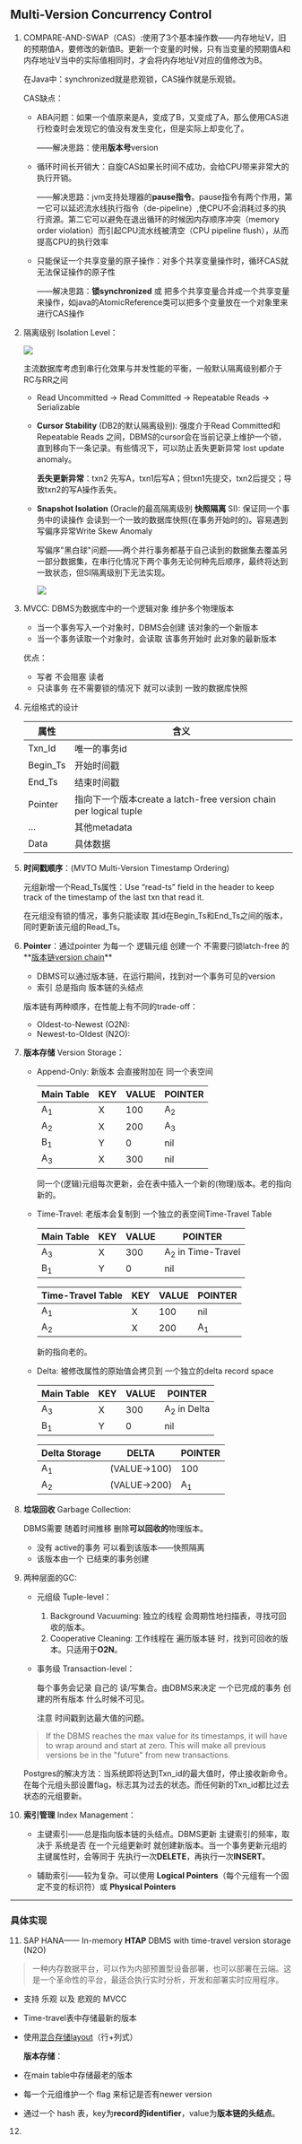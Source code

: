 ## Multi-Version Concurrency Control

1. COMPARE-AND-SWAP（CAS）:使用了3个基本操作数——内存地址V，旧的预期值A，要修改的新值B。更新一个变量的时候，只有当变量的预期值A和内存地址V当中的实际值相同时，才会将内存地址V对应的值修改为B。

   在Java中：synchronized就是悲观锁，CAS操作就是乐观锁。

   CAS缺点：

   - ABA问题：如果一个值原来是A，变成了B，又变成了A，那么使用CAS进行检查时会发现它的值没有发生变化，但是实际上却变化了。

     ——解决思路：使用**版本号**version

   - 循环时间长开销大：自旋CAS如果长时间不成功，会给CPU带来非常大的执行开销。

     ——解决思路：jvm支持处理器的**pause指令**。pause指令有两个作用，第一它可以延迟流水线执行指令（de-pipeline）,使CPU不会消耗过多的执行资源。第二它可以避免在退出循环的时候因内存顺序冲突（memory order violation）而引起CPU流水线被清空（CPU pipeline flush），从而提高CPU的执行效率

   - 只能保证一个共享变量的原子操作：对多个共享变量操作时，循环CAS就无法保证操作的原子性

     ——解决思路：**锁synchronized** 或 把多个共享变量合并成一个共享变量来操作，如java的AtomicReference类可以把多个变量放在一个对象里来进行CAS操作

2. 隔离级别 Isolation Level：

   ![](https://s2.ax1x.com/2020/02/01/1Gd1nf.md.png)

   主流数据库考虑到串行化效果与并发性能的平衡，一般默认隔离级别都介于RC与RR之间

   - Read Uncommitted -> Read Committed -> Repeatable Reads -> Serializable

   - **Cursor Stability** (DB2的默认隔离级别): 强度介于Read Committed和Repeatable Reads 之间，DBMS的cursor会在当前记录上维护一个锁，直到移向下一条记录。有些情况下，可以防止丢失更新异常 lost update anomaly。

     **丢失更新异常**：txn2 先写A，txn1后写A；但txn1先提交，txn2后提交；导致txn2的写A操作丢失。

   - **Snapshot Isolation** (Oracle的最高隔离级别 **快照隔离** SI): 保证同一个事务中的读操作 会读到一个一致的数据库快照(在事务开始时的)。容易遇到写偏序异常Write Skew Anomaly

     写偏序"黑白球"问题——两个并行事务都基于自己读到的数据集去覆盖另一部分数据集，在串行化情况下两个事务无论何种先后顺序，最终将达到一致状态，但SI隔离级别下无法实现。

     ![](https://s2.ax1x.com/2020/02/01/1GBE7T.md.png)

3. MVCC: DBMS为数据库中的一个逻辑对象 维护多个物理版本

   - 当一个事务写入一个对象时，DBMS会创建 该对象的一个新版本
   - 当一个事务读取一个对象时，会读取 该事务开始时 此对象的最新版本

   优点：

	- 写者 不会阻塞 读者
	- 只读事务 在不需要锁的情况下 就可以读到 一致的数据库快照

4. 元组格式的设计

   | 属性     | 含义                                                         |
   | -------- | ------------------------------------------------------------ |
   | Txn_Id   | 唯一的事务id                                                 |
   | Begin_Ts | 开始时间戳                                                   |
   | End_Ts   | 结束时间戳                                                   |
   | Pointer  | 指向下一个版本create a latch-free version chain per logical tuple |
   | …        | 其他metadata                                                 |
   | Data     | 具体数据                                                     |

5. **时间戳顺序**：(MVTO Multi-Version Timestamp Ordering)

   元组新增一个Read_Ts属性：Use “read-ts” field in the header to keep track of the timestamp of the last txn that read it.
   
   在元组没有锁的情况，事务只能读取 其id在Begin_Ts和End_Ts之间的版本，同时更新该元组的Read_Ts。

6. **Pointer**：通过pointer 为每一个 逻辑元组 创建一个 不需要闩锁latch-free 的**<u>版本链version chain</u>**

   - DBMS可以通过版本链，在运行期间，找到对一个事务可见的version
   - 索引 总是指向 版本链的头结点

   版本链有两种顺序，在性能上有不同的trade-off：

   - Oldest-to-Newest (O2N): 
   - Newest-to-Oldest (N2O):

7. **版本存储** Version Storage：

   - Append-Only: 新版本 会直接附加在 同一个表空间

     | Main Table    | KEY  | VALUE | POINTER       |
     | ------------- | ---- | ----- | ------------- |
     | A<sub>1</sub> | X    | 100   | A<sub>2</sub> |
     | A<sub>2</sub> | X    | 200   | A<sub>3</sub> |
     | B<sub>1</sub> | Y    | 0     | nil           |
     | A<sub>3</sub> | X    | 300   | nil           |

     同一个(逻辑)元组每次更新，会在表中插入一个新的(物理)版本。老的指向新的。

   - Time-Travel: 老版本会复制到 一个独立的表空间Time-Travel Table

     | Main Table    | KEY  | VALUE | POINTER                      |
     | ------------- | ---- | ----- | ---------------------------- |
     | A<sub>3</sub> | X    | 300   | A<sub>2</sub> in Time-Travel |
     | B<sub>1</sub> | Y    | 0     | nil                          |

     | Time-Travel Table | KEY  | VALUE | POINTER       |
     | ----------------- | ---- | ----- | ------------- |
     | A<sub>1</sub>     | X    | 100   | nil           |
     | A<sub>2</sub>     | X    | 200   | A<sub>1</sub> |

     新的指向老的。

   - Delta: 被修改属性的原始值会拷贝到 一个独立的delta record space

     | Main Table    | KEY  | VALUE | POINTER                |
     | ------------- | ---- | ----- | ---------------------- |
     | A<sub>3</sub> | X    | 300   | A<sub>2</sub> in Delta |
     | B<sub>1</sub> | Y    | 0     | nil                    |

     | Delta Storage | DELTA        | POINTER       |
     | ------------- | ------------ | ------------- |
     | A<sub>1</sub> | (VALUE->100) | 100           |
     | A<sub>2</sub> | (VALUE->200) | A<sub>1</sub> |

8. **垃圾回收** Garbage Collection: 

   DBMS需要 随着时间推移 删除**可以回收的**物理版本。

   - 没有 active的事务 可以看到该版本——快照隔离
   - 该版本由一个 已结束的事务创建

9. 两种层面的GC: 

   - 元组级 Tuple-level：

     1. Background Vacuuming: 独立的线程 会周期性地扫描表，寻找可回收的版本。
     2. Cooperative Cleaning: 工作线程在 遍历版本链 时，找到可回收的版本。只适用于**O2N**。

   - 事务级 Transaction-level：

     每个事务会记录 自己的 读/写集合。由DBMS来决定 一个已完成的事务 创建的所有版本 什么时候不可见。

     注意 时间戳到达最大值的问题。

   > If the DBMS reaches the max value for its timestamps, it will have to wrap around and start at zero. This will make all previous versions be in the "future" from new transactions.
	
	​	Postgres的解决方法：当系统即将达到Txn_id的最大值时，停止接收新命令。在每个元组头部设置flag，标志其为过去的状态。而任何新的Txn_id都比过去状态的元组要新。

10. **索引管理** Index Management：

    - 主键索引——总是指向版本链的头结点。DBMS更新 主键索引的频率，取决于 系统是否 在一个元组更新时 就创建新版本。当一个事务更新元组的主键属性时，会等同于 先执行一次**DELETE**，再执行一次**INSERT**。

    - 辅助索引——较为复杂。可以使用 **Logical Pointers**（每个元组有一个固定不变的标识符）或 **Physical Pointers**

-----

### 具体实现

11. SAP HANA—— In-memory **HTAP** DBMS with time-travel version storage (N2O) 

> 一种内存数据平台，可以作为内部预置型设备部署，也可以部署在云端。这是一个革命性的平台，最适合执行实时分析，开发和部署实时应用程序。
>
 - 支持 乐观 以及 悲观的 MVCC

 - Time-travel表中存储最新的版本

 - 使用[混合存储layout](https://github.com/F-ca7/Advanced-Database-Systems-Learning/blob/master/paper%20reading/Flexible-Storage-Model.md)（行+列式）

   **版本存储**：
   
- 在main table中存储最老的版本

- 每一个元组维护一个 flag 来标记是否有newer version

- 通过一个 hash 表，key为**record的identifier**，value为**版本链的头结点**。

12. 









